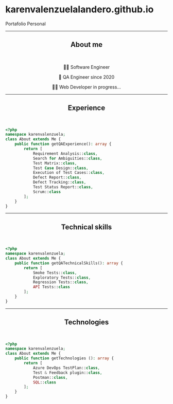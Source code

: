 # karenvalenzuelalandero.github.io
Portafolio Personal



---

<div align="center">
 <h2>About me</h2>
 <br>
 <p>👩‍💻 Software Engineer </p>
 <p>🌟 QA Engineer since 2020</p>
 <p>✍🏼 Web Developer in progress...</p>
</div>

---
<div align="center">
  <h2>Experience</h2>
  <br>
</div>
 
```php
<?php
namespace karenvalenzuela;
class About extends Me {
    public function getQAExperience(): array {
        return [
            Requirement Analysis::class,
            Search for Ambiguities::class,
            Test Matrix::class,
            Test Case Design::class,
            Execution of Test Cases::class,
            Defect Report::class,
            Defect Tracking::class,
            Test Status Report::class,
            Scrum::class
        ];
    }
}
```
            
---
<div align="center">
 <h2>Technical skills</h2>
 <br>
</div>
 
```php
<?php
namespace karenvalenzuela;
class About extends Me {
    public function getQATechnicalSkills(): array {
        return [            
            Smoke Tests::class,
            Exploratory Tests::class,
            Regression Tests::class,
            API Tests::class
        ];
    }
}
```

---
<div align="center">
 <h2>Technologies </h2>
 <br>
</div>
 
```php
<?php
namespace karenvalenzuela;
class About extends Me {
    public function getTechnologies (): array {
        return [            
            Azure DevOps TestPlan::class,
            Test & Feedback plugin::class,
            Postman::class,
            SQL::class
        ];
    }
}
```
